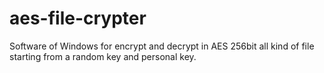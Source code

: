 # aes-file-crypter
Software of Windows for encrypt and decrypt in AES 256bit all kind of file starting from a random key and personal key.
